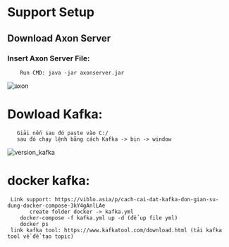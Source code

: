 # Support Setup
 ## Download Axon Server
 ### Insert Axon Server File: 
        Run CMD: java -jar axonserver.jar
![axon](https://github.com/HoangLong1806/BTL-Book-Library/assets/144574704/083fadba-fe13-4470-a9e3-ee2339b5d6ad)

# Dowload Kafka:
       Giải nến sau đó paste vào C:/
       sau đó chạy lệnh bằng cách Kafka -> bin -> window
    
![version_kafka](https://github.com/HoangLong1806/BTL-Book-Library/assets/144574704/5b009127-258b-465a-8229-1bcae4bce682)

# docker kafka: 
     Link support: https://viblo.asia/p/cach-cai-dat-kafka-don-gian-su-dung-docker-compose-3kY4gAnlLAe
		   create folder docker -> kafka.yml
	   	docker-compose -f kafka.yml up -d (để up file yml)
	   	docker ps	
     link kafka tool: https://www.kafkatool.com/download.html (tải kafka tool về để tạo topic)
